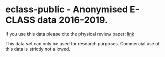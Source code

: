 # eclass-public - Anonymised E-CLASS data 2016-2019.

If you use this data please cite the physical review paper: [link]()

This data set can only be used for research purposes. Commercial use of this data is strictly not allowed.
